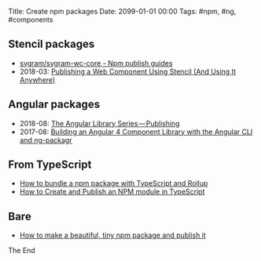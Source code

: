 Title: Create npm packages
Date: 2099-01-01 00:00
Tags: #npm, #ng, #components

## Stencil packages

* [svgram/svgram-wc-core - Npm publish guides](https://github.com/svgram/svgram-wc-core#npm-publish-guides)
* 2018-03: [Publishing a Web Component Using Stencil (And Using It Anywhere)](https://www.joshmorony.com/publishing-a-web-component-using-stencil-and-using-it-anywhere/)

## Angular packages

* 2018-08: [The Angular Library Series — Publishing](https://blog.angularindepth.com/the-angular-library-series-publishing-ce24bb673275)
* 2017-08: [Building an Angular 4 Component Library with the Angular CLI and ng-packagr](https://medium.com/@nikolasleblanc/building-an-angular-4-component-library-with-the-angular-cli-and-ng-packagr-53b2ade0701e)

## From TypeScript

* [How to bundle a npm package with TypeScript and Rollup](https://medium.com/@paleo.said/how-to-bundle-an-npm-package-with-typescript-and-rollup-f80e0f196189)
* [How to Create and Publish an NPM module in TypeScript](https://codeburst.io/https-chidume-nnamdi-com-npm-module-in-typescript-12b3b22f0724)

## Bare

* [How to make a beautiful, tiny npm package and publish it](https://medium.freecodecamp.org/how-to-make-a-beautiful-tiny-npm-package-and-publish-it-2881d4307f78)

The End
